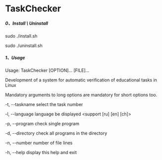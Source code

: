# TaskChecker

##### 0、Install \ Uninstall

sudo ./install.sh

sudo ./uninstall.sh

##### 1、Usage

Usage: TaskChecker [OPTION]... \[FILE]...

Development of a system for automatic verification of educational tasks in Linux

Mandatory arguments to long options are mandatory for short options too.

-t,  --taskname		 select the task number

-l,  --language		   language be displayed  <default Russian> <support [ru] [en] [ch]>

-p, --program		   check single program

-d, --directory		   check all programs in the directory

-n, --number			 number of file lines

-h, --help				    display this help and exit
